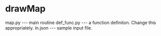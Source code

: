 # drawMap

map.py --- main routine
def_func.py --- a function definiton. Change this appropriately.
in.json --- sample input file.

